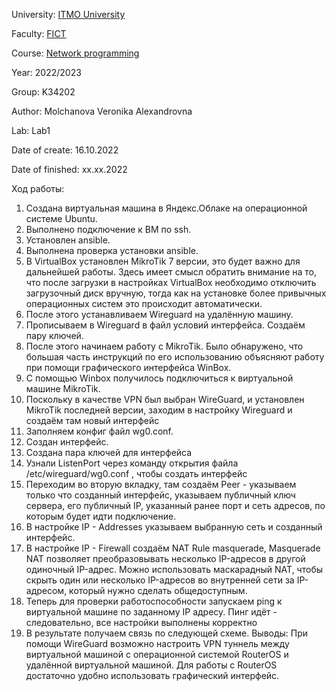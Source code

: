 University: [ITMO University](https://itmo.ru/ru/)

Faculty: [FICT](https://fict.itmo.ru)

Course: [Network programming](https://github.com/itmo-ict-faculty/network-programming)

Year: 2022/2023

Group: K34202

Author: Molchanova Veronika Alexandrovna

Lab: Lab1

Date of create: 16.10.2022

Date of finished: xx.xx.2022

Ход работы:
1.	Создана виртуальная машина в Яндекс.Облаке на операционной системе Ubuntu.
2.	Выполнено подключение к ВМ по ssh.
3.	Установлен ansible. 
4.	Выполнена проверка установки ansible.
5.	В VirtualBox установлен MikroTik 7 версии, это будет важно для дальнейшей работы. Здесь имеет смысл обратить внимание на то, что после загрузки в настройках VirtualBox необходимо отключить загрузочный диск вручную, тогда как на установке более привычных операционных систем это происходит автоматически.
6.	После этого устанавливаем Wireguard на удалённую машину. 
7.	Прописываем в Wireguard в файл условий интерфейса. Создаём пару ключей.
8.	После этого начинаем работу с MikroTik. Было обнаружено, что большая часть инструкций по его использованию объясняют работу при помощи графического интерфейса WinBox. 
9.	С помощью Winbox получилось подключиться к виртуальной машине MikroTik.
10.	Поскольку в качестве VPN был выбран WireGuard, и установлен MikroTik последней версии, заходим в настройку Wireguard и создаём там новый интерфейс
11.	Заполняем конфиг файл wg0.conf.
12.	Создан интерфейс.  
13.	Создана пара ключей для интерфейса
14.	Узнали ListenPort через команду открытия файла /etc/wireguard/wg0.conf , 
чтобы создать интерфейс 
15.	Переходим во вторую вкладку, там создаём Peer - указываем только что созданный интерфейс, указываем публичный ключ сервера, его публичный IP, указанный ранее порт и сеть адресов, по которым будет идти подключение.  
16.	В настройке IP - Addresses указываем выбранную сеть и созданный интерфейс.
17.	В настройке IP - Firewall создаём NAT Rule masquerade, Masquerade NAT позволяет преобразовывать несколько IP-адресов в другой одиночный IP-адрес. Можно использовать маскарадный NAT, чтобы скрыть один или несколько IP-адресов во внутренней сети за IP-адресом, который нужно сделать общедоступным.
18.	Теперь для проверки работоспособности запускаем ping к виртуальной машине по заданному IP адресу. Пинг идёт - следовательно, все настройки выполнены корректно
19.	В результате получаем связь по следующей схеме.
Выводы: При помощи WireGuard возможно настроить VPN туннель между виртуальной машиной с операционной системой RouterOS и удалённой виртуальной машиной. Для работы с RouterOS достаточно удобно использовать графический интерфейс.
